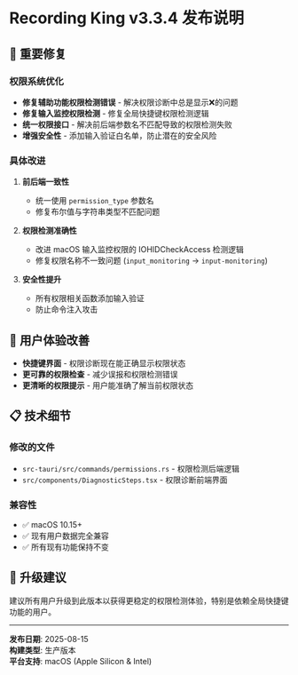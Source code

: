 # Recording King v3.3.4 发布说明

## 🔧 重要修复

### 权限系统优化
- **修复辅助功能权限检测错误** - 解决权限诊断中总是显示❌的问题
- **修复输入监控权限检测** - 修复全局快捷键权限检测逻辑
- **统一权限接口** - 解决前后端参数名不匹配导致的权限检测失败
- **增强安全性** - 添加输入验证白名单，防止潜在的安全风险

### 具体改进
1. **前后端一致性**
   - 统一使用 `permission_type` 参数名
   - 修复布尔值与字符串类型不匹配问题

2. **权限检测准确性**
   - 改进 macOS 输入监控权限的 IOHIDCheckAccess 检测逻辑
   - 修复权限名称不一致问题 (`input_monitoring` → `input-monitoring`)

3. **安全性提升**
   - 所有权限相关函数添加输入验证
   - 防止命令注入攻击

## 🎯 用户体验改善

- **快捷键界面** - 权限诊断现在能正确显示权限状态
- **更可靠的权限检查** - 减少误报和权限检测错误
- **更清晰的权限提示** - 用户能准确了解当前权限状态

## 📋 技术细节

### 修改的文件
- `src-tauri/src/commands/permissions.rs` - 权限检测后端逻辑
- `src/components/DiagnosticSteps.tsx` - 权限诊断前端界面

### 兼容性
- ✅ macOS 10.15+
- ✅ 现有用户数据完全兼容
- ✅ 所有现有功能保持不变

## 🚀 升级建议

建议所有用户升级到此版本以获得更稳定的权限检测体验，特别是依赖全局快捷键功能的用户。

---

**发布日期**: 2025-08-15  
**构建类型**: 生产版本  
**平台支持**: macOS (Apple Silicon & Intel)
